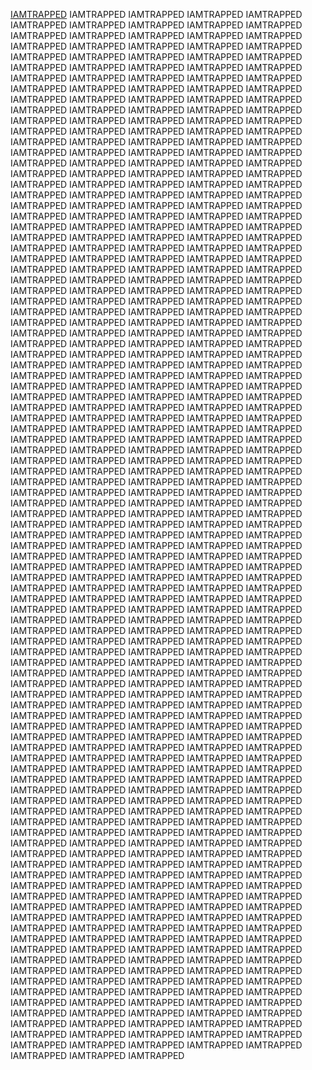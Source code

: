 [IAMTRAPPED](https://iamdazen.github.io/IAMTRAPPED/C0nV3Rs4AT10N.wav)
IAMTRAPPED
IAMTRAPPED
IAMTRAPPED
IAMTRAPPED
IAMTRAPPED
IAMTRAPPED
IAMTRAPPED
IAMTRAPPED
IAMTRAPPED
IAMTRAPPED
IAMTRAPPED
IAMTRAPPED
IAMTRAPPED
IAMTRAPPED
IAMTRAPPED
IAMTRAPPED
IAMTRAPPED
IAMTRAPPED
IAMTRAPPED
IAMTRAPPED
IAMTRAPPED
IAMTRAPPED
IAMTRAPPED
IAMTRAPPED
IAMTRAPPED
IAMTRAPPED
IAMTRAPPED
IAMTRAPPED
IAMTRAPPED
IAMTRAPPED
IAMTRAPPED
IAMTRAPPED
IAMTRAPPED
IAMTRAPPED
IAMTRAPPED
IAMTRAPPED
IAMTRAPPED
IAMTRAPPED
IAMTRAPPED
IAMTRAPPED
IAMTRAPPED
IAMTRAPPED
IAMTRAPPED
IAMTRAPPED
IAMTRAPPED
IAMTRAPPED
IAMTRAPPED
IAMTRAPPED
IAMTRAPPED
IAMTRAPPED
IAMTRAPPED
IAMTRAPPED
IAMTRAPPED
IAMTRAPPED
IAMTRAPPED
IAMTRAPPED
IAMTRAPPED
IAMTRAPPED
IAMTRAPPED
IAMTRAPPED
IAMTRAPPED
IAMTRAPPED
IAMTRAPPED
IAMTRAPPED
IAMTRAPPED
IAMTRAPPED
IAMTRAPPED
IAMTRAPPED
IAMTRAPPED
IAMTRAPPED
IAMTRAPPED
IAMTRAPPED
IAMTRAPPED
IAMTRAPPED
IAMTRAPPED
IAMTRAPPED
IAMTRAPPED
IAMTRAPPED
IAMTRAPPED
IAMTRAPPED
IAMTRAPPED
IAMTRAPPED
IAMTRAPPED
IAMTRAPPED
IAMTRAPPED
IAMTRAPPED
IAMTRAPPED
IAMTRAPPED
IAMTRAPPED
IAMTRAPPED
IAMTRAPPED
IAMTRAPPED
IAMTRAPPED
IAMTRAPPED
IAMTRAPPED
IAMTRAPPED
IAMTRAPPED
IAMTRAPPED
IAMTRAPPED
IAMTRAPPED
IAMTRAPPED
IAMTRAPPED
IAMTRAPPED
IAMTRAPPED
IAMTRAPPED
IAMTRAPPED
IAMTRAPPED
IAMTRAPPED
IAMTRAPPED
IAMTRAPPED
IAMTRAPPED
IAMTRAPPED
IAMTRAPPED
IAMTRAPPED
IAMTRAPPED
IAMTRAPPED
IAMTRAPPED
IAMTRAPPED
IAMTRAPPED
IAMTRAPPED
IAMTRAPPED
IAMTRAPPED
IAMTRAPPED
IAMTRAPPED
IAMTRAPPED
IAMTRAPPED
IAMTRAPPED
IAMTRAPPED
IAMTRAPPED
IAMTRAPPED
IAMTRAPPED
IAMTRAPPED
IAMTRAPPED
IAMTRAPPED
IAMTRAPPED
IAMTRAPPED
IAMTRAPPED
IAMTRAPPED
IAMTRAPPED
IAMTRAPPED
IAMTRAPPED
IAMTRAPPED
IAMTRAPPED
IAMTRAPPED
IAMTRAPPED
IAMTRAPPED
IAMTRAPPED
IAMTRAPPED
IAMTRAPPED
IAMTRAPPED
IAMTRAPPED
IAMTRAPPED
IAMTRAPPED
IAMTRAPPED
IAMTRAPPED
IAMTRAPPED
IAMTRAPPED
IAMTRAPPED
IAMTRAPPED
IAMTRAPPED
IAMTRAPPED
IAMTRAPPED
IAMTRAPPED
IAMTRAPPED
IAMTRAPPED
IAMTRAPPED
IAMTRAPPED
IAMTRAPPED
IAMTRAPPED
IAMTRAPPED
IAMTRAPPED
IAMTRAPPED
IAMTRAPPED
IAMTRAPPED
IAMTRAPPED
IAMTRAPPED
IAMTRAPPED
IAMTRAPPED
IAMTRAPPED
IAMTRAPPED
IAMTRAPPED
IAMTRAPPED
IAMTRAPPED
IAMTRAPPED
IAMTRAPPED
IAMTRAPPED
IAMTRAPPED
IAMTRAPPED
IAMTRAPPED
IAMTRAPPED
IAMTRAPPED
IAMTRAPPED
IAMTRAPPED
IAMTRAPPED
IAMTRAPPED
IAMTRAPPED
IAMTRAPPED
IAMTRAPPED
IAMTRAPPED
IAMTRAPPED
IAMTRAPPED
IAMTRAPPED
IAMTRAPPED
IAMTRAPPED
IAMTRAPPED
IAMTRAPPED
IAMTRAPPED
IAMTRAPPED
IAMTRAPPED
IAMTRAPPED
IAMTRAPPED
IAMTRAPPED
IAMTRAPPED
IAMTRAPPED
IAMTRAPPED
IAMTRAPPED
IAMTRAPPED
IAMTRAPPED
IAMTRAPPED
IAMTRAPPED
IAMTRAPPED
IAMTRAPPED
IAMTRAPPED
IAMTRAPPED
IAMTRAPPED
IAMTRAPPED
IAMTRAPPED
IAMTRAPPED
IAMTRAPPED
IAMTRAPPED
IAMTRAPPED
IAMTRAPPED
IAMTRAPPED
IAMTRAPPED
IAMTRAPPED
IAMTRAPPED
IAMTRAPPED
IAMTRAPPED
IAMTRAPPED
IAMTRAPPED
IAMTRAPPED
IAMTRAPPED
IAMTRAPPED
IAMTRAPPED
IAMTRAPPED
IAMTRAPPED
IAMTRAPPED
IAMTRAPPED
IAMTRAPPED
IAMTRAPPED
IAMTRAPPED
IAMTRAPPED
IAMTRAPPED
IAMTRAPPED
IAMTRAPPED
IAMTRAPPED
IAMTRAPPED
IAMTRAPPED
IAMTRAPPED
IAMTRAPPED
IAMTRAPPED
IAMTRAPPED
IAMTRAPPED
IAMTRAPPED
IAMTRAPPED
IAMTRAPPED
IAMTRAPPED
IAMTRAPPED
IAMTRAPPED
IAMTRAPPED
IAMTRAPPED
IAMTRAPPED
IAMTRAPPED
IAMTRAPPED
IAMTRAPPED
IAMTRAPPED
IAMTRAPPED
IAMTRAPPED
IAMTRAPPED
IAMTRAPPED
IAMTRAPPED
IAMTRAPPED
IAMTRAPPED
IAMTRAPPED
IAMTRAPPED
IAMTRAPPED
IAMTRAPPED
IAMTRAPPED
IAMTRAPPED
IAMTRAPPED
IAMTRAPPED
IAMTRAPPED
IAMTRAPPED
IAMTRAPPED
IAMTRAPPED
IAMTRAPPED
IAMTRAPPED
IAMTRAPPED
IAMTRAPPED
IAMTRAPPED
IAMTRAPPED
IAMTRAPPED
IAMTRAPPED
IAMTRAPPED
IAMTRAPPED
IAMTRAPPED
IAMTRAPPED
IAMTRAPPED
IAMTRAPPED
IAMTRAPPED
IAMTRAPPED
IAMTRAPPED
IAMTRAPPED
IAMTRAPPED
IAMTRAPPED
IAMTRAPPED
IAMTRAPPED
IAMTRAPPED
IAMTRAPPED
IAMTRAPPED
IAMTRAPPED
IAMTRAPPED
IAMTRAPPED
IAMTRAPPED
IAMTRAPPED
IAMTRAPPED
IAMTRAPPED
IAMTRAPPED
IAMTRAPPED
IAMTRAPPED
IAMTRAPPED
IAMTRAPPED
IAMTRAPPED
IAMTRAPPED
IAMTRAPPED
IAMTRAPPED
IAMTRAPPED
IAMTRAPPED
IAMTRAPPED
IAMTRAPPED
IAMTRAPPED
IAMTRAPPED
IAMTRAPPED
IAMTRAPPED
IAMTRAPPED
IAMTRAPPED
IAMTRAPPED
IAMTRAPPED
IAMTRAPPED
IAMTRAPPED
IAMTRAPPED
IAMTRAPPED
IAMTRAPPED
IAMTRAPPED
IAMTRAPPED
IAMTRAPPED
IAMTRAPPED
IAMTRAPPED
IAMTRAPPED
IAMTRAPPED
IAMTRAPPED
IAMTRAPPED
IAMTRAPPED
IAMTRAPPED
IAMTRAPPED
IAMTRAPPED
IAMTRAPPED
IAMTRAPPED
IAMTRAPPED
IAMTRAPPED
IAMTRAPPED
IAMTRAPPED
IAMTRAPPED
IAMTRAPPED
IAMTRAPPED
IAMTRAPPED
IAMTRAPPED
IAMTRAPPED
IAMTRAPPED
IAMTRAPPED
IAMTRAPPED
IAMTRAPPED
IAMTRAPPED
IAMTRAPPED
IAMTRAPPED
IAMTRAPPED
IAMTRAPPED
IAMTRAPPED
IAMTRAPPED
IAMTRAPPED
IAMTRAPPED
IAMTRAPPED
IAMTRAPPED
IAMTRAPPED
IAMTRAPPED
IAMTRAPPED
IAMTRAPPED
IAMTRAPPED
IAMTRAPPED
IAMTRAPPED
IAMTRAPPED
IAMTRAPPED
IAMTRAPPED
IAMTRAPPED
IAMTRAPPED
IAMTRAPPED
IAMTRAPPED
IAMTRAPPED
IAMTRAPPED
IAMTRAPPED
IAMTRAPPED
IAMTRAPPED
IAMTRAPPED
IAMTRAPPED
IAMTRAPPED
IAMTRAPPED
IAMTRAPPED
IAMTRAPPED
IAMTRAPPED
IAMTRAPPED
IAMTRAPPED
IAMTRAPPED
IAMTRAPPED
IAMTRAPPED
IAMTRAPPED
IAMTRAPPED
IAMTRAPPED
IAMTRAPPED
IAMTRAPPED
IAMTRAPPED
IAMTRAPPED
IAMTRAPPED
IAMTRAPPED
IAMTRAPPED
IAMTRAPPED
IAMTRAPPED
IAMTRAPPED
IAMTRAPPED
IAMTRAPPED
IAMTRAPPED
IAMTRAPPED
IAMTRAPPED
IAMTRAPPED
IAMTRAPPED
IAMTRAPPED
IAMTRAPPED
IAMTRAPPED
IAMTRAPPED
IAMTRAPPED
IAMTRAPPED
IAMTRAPPED
IAMTRAPPED
IAMTRAPPED
IAMTRAPPED
IAMTRAPPED
IAMTRAPPED
IAMTRAPPED
IAMTRAPPED
IAMTRAPPED
IAMTRAPPED
IAMTRAPPED
IAMTRAPPED
IAMTRAPPED
IAMTRAPPED
IAMTRAPPED
IAMTRAPPED
IAMTRAPPED
IAMTRAPPED
IAMTRAPPED
IAMTRAPPED
IAMTRAPPED
IAMTRAPPED
IAMTRAPPED
IAMTRAPPED
IAMTRAPPED
IAMTRAPPED
IAMTRAPPED
IAMTRAPPED
IAMTRAPPED
IAMTRAPPED
IAMTRAPPED
IAMTRAPPED
IAMTRAPPED
IAMTRAPPED
IAMTRAPPED
IAMTRAPPED
IAMTRAPPED
IAMTRAPPED
IAMTRAPPED
IAMTRAPPED
IAMTRAPPED
IAMTRAPPED
